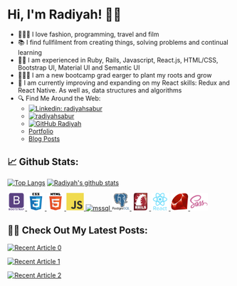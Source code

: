 # Hi, I'm Radiyah! 👋🏾

* 👩🏾‍💻 I love fashion, programming, travel and film
* 📚 I find fullfilment from creating things, solving problems and continual learning
* 🤟🏾 I am experienced in Ruby, Rails, Javascript, React.js, HTML/CSS, Bootstrap UI, Material UI and Semantic UI
* 👩🏾‍🎓 I am a new bootcamp grad earger to plant my roots and grow
* 📖 I am currently improving and expanding on my React skills: Redux and React Native. As well as, data structures and algorithms
* 🔍 Find Me Around the Web:
  * [![Linkedin: radiyahsabur](https://img.shields.io/badge/-radiyahsabur-blue?style=flat-square&logo=Linkedin&logoColor=white&link=https://www.linkedin.com/in/radiyahsabur/)](https://www.linkedin.com/in/radiyahsabur/)
  * <a href="https://twitter.com/radiyahsabur" target="blank"><img src="https://img.shields.io/twitter/follow/radiyahsabur?logo=twitter&style=for-the-badge" alt="radiyahsabur" /></a>
  * [![GitHub Radiyah](https://img.shields.io/github/followers/rsabur?label=follow&style=social)](https://github.com/rsabur)
  * [Portfolio](https://radiyahsabur.com)
  * [Blog Posts](https://radiyahsabur.medium.com/)


## 📈 Github Stats:

[![Top Langs](https://github-readme-stats.vercel.app/api/top-langs/?username=rsabur)](https://github.com/rsabur/github-readme-stats)
[![Radiyah's github stats](https://github-readme-stats.vercel.app/api?username=rsabur&count_private=true&show_icons=true&theme=radical&hide_rank=false)](https://github.com/rsabur/github-readme-stats)

<p align="left"> <a href="https://getbootstrap.com" target="_blank"> <img src="https://raw.githubusercontent.com/devicons/devicon/master/icons/bootstrap/bootstrap-plain-wordmark.svg" alt="bootstrap" width="40" height="40"/> </a> <a href="https://www.w3schools.com/css/" target="_blank"> <img src="https://raw.githubusercontent.com/devicons/devicon/master/icons/css3/css3-original-wordmark.svg" alt="css3" width="40" height="40"/> </a> <a href="https://www.w3.org/html/" target="_blank"> <img src="https://raw.githubusercontent.com/devicons/devicon/master/icons/html5/html5-original-wordmark.svg" alt="html5" width="40" height="40"/> </a> <a href="https://developer.mozilla.org/en-US/docs/Web/JavaScript" target="_blank"> <img src="https://raw.githubusercontent.com/devicons/devicon/master/icons/javascript/javascript-original.svg" alt="javascript" width="40" height="40"/> </a> <a href="https://www.microsoft.com/en-us/sql-server" target="_blank"> <img src="https://www.svgrepo.com/show/303229/microsoft-sql-server-logo.svg" alt="mssql" width="40" height="40"/> </a> <a href="https://www.postgresql.org" target="_blank"> <img src="https://raw.githubusercontent.com/devicons/devicon/master/icons/postgresql/postgresql-original-wordmark.svg" alt="postgresql" width="40" height="40"/> </a> <a href="https://rubyonrails.org" target="_blank"> <img src="https://raw.githubusercontent.com/devicons/devicon/master/icons/rails/rails-original-wordmark.svg" alt="rails" width="40" height="40"/> </a> <a href="https://reactjs.org/" target="_blank"> <img src="https://raw.githubusercontent.com/devicons/devicon/master/icons/react/react-original-wordmark.svg" alt="react" width="40" height="40"/> </a> <a href="https://www.ruby-lang.org/en/" target="_blank"> <img src="https://raw.githubusercontent.com/devicons/devicon/master/icons/ruby/ruby-original.svg" alt="ruby" width="40" height="40"/> </a> <a href="https://sass-lang.com" target="_blank"> <img src="https://raw.githubusercontent.com/devicons/devicon/master/icons/sass/sass-original.svg" alt="sass" width="40" height="40"/> </a> </p>


## ✍🏾 Check Out My Latest Posts:

<a target="_blank" href="https://github-readme-medium-recent-article.vercel.app/medium/@radiyahsabur/0"><img src="https://github-readme-medium-recent-article.vercel.app/medium/@radiyahsabur/0" alt="Recent Article 0">
 
 <a target="_blank" href="https://github-readme-medium-recent-article.vercel.app/medium/@radiyahsabur/0"><img src="https://github-readme-medium-recent-article.vercel.app/medium/@radiyahsabur/1" alt="Recent Article 1">
  
  <a target="_blank" href="https://github-readme-medium-recent-article.vercel.app/medium/@radiyahsabur/0"><img src="https://github-readme-medium-recent-article.vercel.app/medium/@radiyahsabur/2" alt="Recent Article 2">
